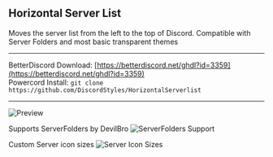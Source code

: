## Horizontal Server List
Moves the server list from the left to the top of Discord. Compatible with Server Folders and most basic transparent themes

- - -
BetterDiscord Download: [https://betterdiscord.net/ghdl?id=3359](https://betterdiscord.net/ghdl?id=3359)  
Powercord Install: `git clone https://github.com/DiscordStyles/HorizontalServerlist`
- - -

![Preview](https://i.imgur.com/ygGh3hy.jpg)  

Supports ServerFolders by DevilBro
![ServerFolders Support](https://i.imgur.com/XUdPf8D.jpg)

Custom Server icon sizes
![Server Icon Sizes](https://i.imgur.com/KQlsfee.jpg)